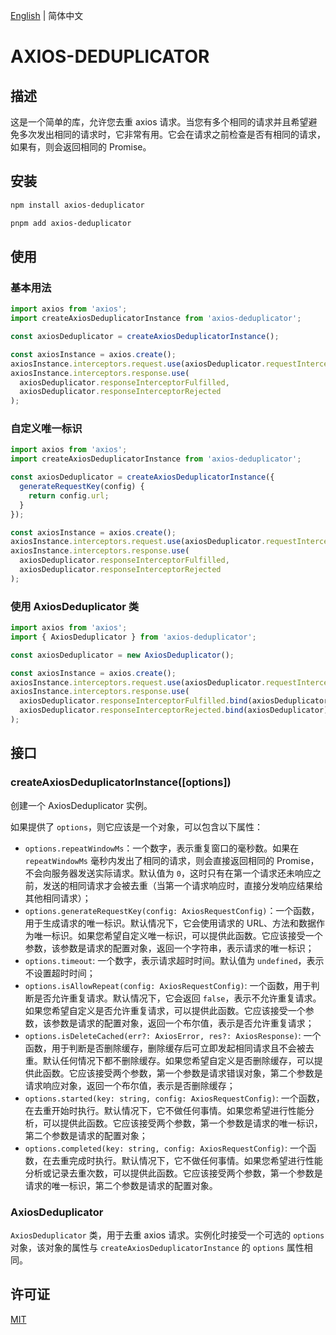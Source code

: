 [English](./README.md) | 简体中文
# AXIOS-DEDUPLICATOR

## 描述

这是一个简单的库，允许您去重 axios 请求。当您有多个相同的请求并且希望避免多次发出相同的请求时，它非常有用。它会在请求之前检查是否有相同的请求，如果有，则会返回相同的 Promise。

## 安装

```bash
npm install axios-deduplicator

pnpm add axios-deduplicator
```

## 使用

### 基本用法

```javascript
import axios from 'axios';
import createAxiosDeduplicatorInstance from 'axios-deduplicator';

const axiosDeduplicator = createAxiosDeduplicatorInstance();

const axiosInstance = axios.create();
axiosInstance.interceptors.request.use(axiosDeduplicator.requestInterceptor);
axiosInstance.interceptors.response.use(
  axiosDeduplicator.responseInterceptorFulfilled,
  axiosDeduplicator.responseInterceptorRejected
);
```

### 自定义唯一标识

```javascript
import axios from 'axios';
import createAxiosDeduplicatorInstance from 'axios-deduplicator';

const axiosDeduplicator = createAxiosDeduplicatorInstance({
  generateRequestKey(config) {
    return config.url;
  }
});

const axiosInstance = axios.create();
axiosInstance.interceptors.request.use(axiosDeduplicator.requestInterceptor);
axiosInstance.interceptors.response.use(
  axiosDeduplicator.responseInterceptorFulfilled,
  axiosDeduplicator.responseInterceptorRejected
);
```

### 使用 AxiosDeduplicator 类

```javascript
import axios from 'axios';
import { AxiosDeduplicator } from 'axios-deduplicator';

const axiosDeduplicator = new AxiosDeduplicator();

const axiosInstance = axios.create();
axiosInstance.interceptors.request.use(axiosDeduplicator.requestInterceptor.bind(axiosDeduplicator));
axiosInstance.interceptors.response.use(
  axiosDeduplicator.responseInterceptorFulfilled.bind(axiosDeduplicator),
  axiosDeduplicator.responseInterceptorRejected.bind(axiosDeduplicator)
);
```

## 接口

### createAxiosDeduplicatorInstance([options])

创建一个 AxiosDeduplicator 实例。  

如果提供了 `options`，则它应该是一个对象，可以包含以下属性：

- `options.repeatWindowMs`：一个数字，表示重复窗口的毫秒数。如果在 `repeatWindowMs` 毫秒内发出了相同的请求，则会直接返回相同的 Promise，不会向服务器发送实际请求。默认值为 `0`，这时只有在第一个请求还未响应之前，发送的相同请求才会被去重（当第一个请求响应时，直接分发响应结果给其他相同请求）；
- `options.generateRequestKey(config: AxiosRequestConfig)`：一个函数，用于生成请求的唯一标识。默认情况下，它会使用请求的 URL、方法和数据作为唯一标识。如果您希望自定义唯一标识，可以提供此函数。它应该接受一个参数，该参数是请求的配置对象，返回一个字符串，表示请求的唯一标识；
- `options.timeout`: 一个数字，表示请求超时时间。默认值为 `undefined`，表示不设置超时时间；
- `options.isAllowRepeat(config: AxiosRequestConfig)`: 一个函数，用于判断是否允许重复请求。默认情况下，它会返回 `false`，表示不允许重复请求。如果您希望自定义是否允许重复请求，可以提供此函数。它应该接受一个参数，该参数是请求的配置对象，返回一个布尔值，表示是否允许重复请求；
- `options.isDeleteCached(err?: AxiosError, res?: AxiosResponse)`: 一个函数，用于判断是否删除缓存，删除缓存后可立即发起相同请求且不会被去重。默认任何情况下都不删除缓存。如果您希望自定义是否删除缓存，可以提供此函数。它应该接受两个参数，第一个参数是请求错误对象，第二个参数是请求响应对象，返回一个布尔值，表示是否删除缓存；
- `options.started(key: string, config: AxiosRequestConfig)`: 一个函数，在去重开始时执行。默认情况下，它不做任何事情。如果您希望进行性能分析，可以提供此函数。它应该接受两个参数，第一个参数是请求的唯一标识，第二个参数是请求的配置对象；
- `options.completed(key: string, config: AxiosRequestConfig)`: 一个函数，在去重完成时执行。默认情况下，它不做任何事情。如果您希望进行性能分析或记录去重次数，可以提供此函数。它应该接受两个参数，第一个参数是请求的唯一标识，第二个参数是请求的配置对象。

### AxiosDeduplicator

`AxiosDeduplicator` 类，用于去重 axios 请求。实例化时接受一个可选的 `options` 对象，该对象的属性与 `createAxiosDeduplicatorInstance` 的 `options` 属性相同。

## 许可证

[MIT](./LICENSE)
